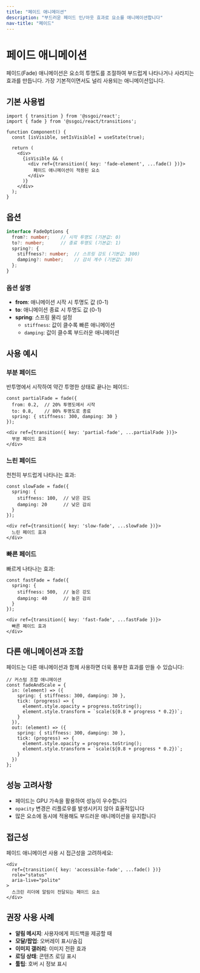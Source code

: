 ```yaml
---
title: "페이드 애니메이션"
description: "부드러운 페이드 인/아웃 효과로 요소를 애니메이션합니다"
nav-title: "페이드"
---
```


# 페이드 애니메이션

페이드(Fade) 애니메이션은 요소의 투명도를 조절하여 부드럽게 나타나거나 사라지는 효과를 만듭니다. 가장 기본적이면서도 널리 사용되는 애니메이션입니다.

## 기본 사용법

```tsx
import { transition } from '@ssgoi/react';
import { fade } from '@ssgoi/react/transitions';

function Component() {
  const [isVisible, setIsVisible] = useState(true);
  
  return (
    <div>
      {isVisible && (
        <div ref={transition({ key: 'fade-element', ...fade() })}>
          페이드 애니메이션이 적용된 요소
        </div>
      )}
    </div>
  );
}
```

## 옵션

```typescript
interface FadeOptions {
  from?: number;    // 시작 투명도 (기본값: 0)
  to?: number;      // 종료 투명도 (기본값: 1)
  spring?: {
    stiffness?: number;  // 스프링 강도 (기본값: 300)
    damping?: number;    // 감쇠 계수 (기본값: 30)
  };
}
```

### 옵션 설명

- **from**: 애니메이션 시작 시 투명도 값 (0-1)
- **to**: 애니메이션 종료 시 투명도 값 (0-1)
- **spring**: 스프링 물리 설정
  - `stiffness`: 값이 클수록 빠른 애니메이션
  - `damping`: 값이 클수록 부드러운 애니메이션

## 사용 예시

### 부분 페이드

반투명에서 시작하여 약간 투명한 상태로 끝나는 페이드:

```tsx
const partialFade = fade({
  from: 0.2,  // 20% 투명도에서 시작
  to: 0.8,    // 80% 투명도로 종료
  spring: { stiffness: 300, damping: 30 }
});

<div ref={transition({ key: 'partial-fade', ...partialFade })}>
  부분 페이드 효과
</div>
```

### 느린 페이드

천천히 부드럽게 나타나는 효과:

```tsx
const slowFade = fade({
  spring: { 
    stiffness: 100,  // 낮은 강도
    damping: 20      // 낮은 감쇠
  }
});

<div ref={transition({ key: 'slow-fade', ...slowFade })}>
  느린 페이드 효과
</div>
```

### 빠른 페이드

빠르게 나타나는 효과:

```tsx
const fastFade = fade({
  spring: { 
    stiffness: 500,  // 높은 강도
    damping: 40      // 높은 감쇠
  }
});

<div ref={transition({ key: 'fast-fade', ...fastFade })}>
  빠른 페이드 효과
</div>
```

## 다른 애니메이션과 조합

페이드는 다른 애니메이션과 함께 사용하면 더욱 풍부한 효과를 만들 수 있습니다:

```tsx
// 커스텀 조합 애니메이션
const fadeAndScale = {
  in: (element) => ({
    spring: { stiffness: 300, damping: 30 },
    tick: (progress) => {
      element.style.opacity = progress.toString();
      element.style.transform = `scale(${0.8 + progress * 0.2})`;
    }
  }),
  out: (element) => ({
    spring: { stiffness: 300, damping: 30 },
    tick: (progress) => {
      element.style.opacity = progress.toString();
      element.style.transform = `scale(${0.8 + progress * 0.2})`;
    }
  })
};
```

## 성능 고려사항

- 페이드는 GPU 가속을 활용하여 성능이 우수합니다
- `opacity` 변경은 리플로우를 발생시키지 않아 효율적입니다
- 많은 요소에 동시에 적용해도 부드러운 애니메이션을 유지합니다

## 접근성

페이드 애니메이션 사용 시 접근성을 고려하세요:

```tsx
<div 
  ref={transition({ key: 'accessible-fade', ...fade() })}
  role="status"
  aria-live="polite"
>
  스크린 리더에 알림이 전달되는 페이드 요소
</div>
```

## 권장 사용 사례

- **알림 메시지**: 사용자에게 피드백을 제공할 때
- **모달/팝업**: 오버레이 표시/숨김
- **이미지 갤러리**: 이미지 전환 효과
- **로딩 상태**: 콘텐츠 로딩 표시
- **툴팁**: 호버 시 정보 표시